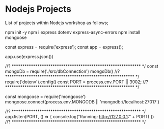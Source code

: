# Nodejs Projects

List of projects within Nodejs workshop as follows;

npm init -y
npm i express dotenv express-async-errors
npm install mongoose

const express = require('express');
const app = express();

app.use(express.json())

//? ************************************************************ */
const mongoDb = require('./src/dbConnection')
mongoDb()
//? ************************************************************ */
require('dotenv').config()
const PORT = process.env.PORT || 3002;
//? ************************************************************ */

const mongoose = require('mongoose')
mongoose.connect(process.env.MONGODB || 'mongodb://localhost:27017')


//? ************************************************************ */
app.listen(PORT, () => {
    console.log("Running: http://127.0.0.1:" + PORT)
})
//? ************************************************************ */